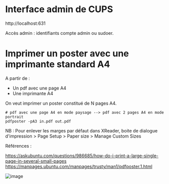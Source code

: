 # Interface admin de CUPS

http://localhost:631

Accès admin : identifiants compte admin ou sudoer.

# Imprimer un poster avec une imprimante standard A4

A partir de : 
- Un pdf avec une page A4
- Une imprimante A4
  
On veut imprimer un poster constitué de N pages A4.

```shell
# pdf avec une page A4 en mode paysage --> pdf avec 2 pages A4 en mode portrait
pdfposter -pA3 in.pdf out.pdf
```

NB : Pour enlever les marges par défaut dans XReader, boite de dialogue d'impression > Page Setup > Paper size > Manage Custom Sizes

Références :

https://askubuntu.com/questions/986685/how-do-i-print-a-large-single-page-in-several-small-pages \
https://manpages.ubuntu.com/manpages/trusty/man1/pdfposter.1.html

![image](https://github.com/user-attachments/assets/eaa0b332-1f6f-4c84-8b30-0f147d1de337)
